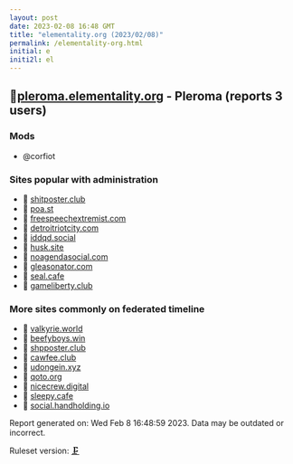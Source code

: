 ```yaml
---
layout: post
date: 2023-02-08 16:48 GMT
title: "elementality.org (2023/02/08)"
permalink: /elementality-org.html
initial: e
initi2l: el
---
```


## 🐘[pleroma.elementality.org](https://pleroma.elementality.org) - Pleroma (reports 3 users)

### Mods
 * @corfiot

### Sites popular with administration

* 🧸 [shitposter.club](/shitposter-club.html)
* 🧸 [poa.st](/poa-st.html)
* 🐘 [freespeechextremist.com](/freespeechextremist-com.html)
* 🧸 [detroitriotcity.com](/detroitriotcity-com.html)
* 🧸 [iddqd.social](/iddqd-social.html)
* 🧸 [husk.site](/husk-site.html)
* 💉 [noagendasocial.com](/noagendasocial-com.html)
* 🧸 [gleasonator.com](/gleasonator-com.html)
* 🐘 [seal.cafe](/seal-cafe.html)
* 🐘 [gameliberty.club](/gameliberty-club.html)

### More sites commonly on federated timeline

* 🐘 [valkyrie.world](/valkyrie-world.html)
* 🧸 [beefyboys.win](/beefyboys-win.html)
* 🐘 [shpposter.club](/shpposter-club.html)
* 🐘 [cawfee.club](/cawfee-club.html)
* 🐘 [udongein.xyz](/udongein-xyz.html)
* 🐘 [qoto.org](/qoto-org.html)
* 🧸 [nicecrew.digital](/nicecrew-digital.html)
* 🧸 [sleepy.cafe](/sleepy-cafe.html)
* 🐘 [social.handholding.io](/social-handholding-io.html)

Report generated on: Wed Feb  8 16:48:59 2023. Data may be outdated or incorrect.

Ruleset version: [🗜](/version-clamp)
